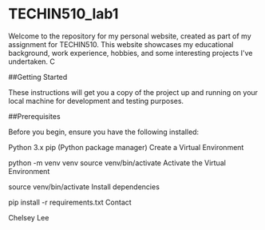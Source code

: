 # TECHIN510_lab1

Welcome to the repository for my personal website, created as part of my assignment for TECHIN510. This website showcases my educational background, work experience, hobbies, and some interesting projects I've undertaken. C

##Getting Started

These instructions will get you a copy of the project up and running on your local machine for development and testing purposes.

##Prerequisites

Before you begin, ensure you have the following installed:

Python 3.x
pip (Python package manager)
Create a Virtual Environment

python -m venv venv
source venv/bin/activate
Activate the Virtual Environment

source venv/bin/activate
Install dependencies

pip install -r requirements.txt
Contact

Chelsey Lee
